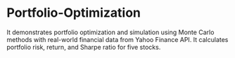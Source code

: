 # Portfolio-Optimization
It demonstrates portfolio optimization and simulation using Monte Carlo methods with real-world financial data from Yahoo Finance API. It calculates portfolio risk, return, and Sharpe ratio for five stocks.
